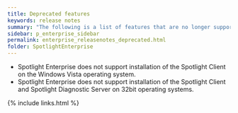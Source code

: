 ```yaml
---
title: Deprecated features
keywords: release notes
summary: "The following is a list of features that are no longer supported starting with Spotlight Enterprise 12."
sidebar: p_enterprise_sidebar
permalink: enterprise_releasenotes_deprecated.html
folder: SpotlightEnterprise
---
```



* Spotlight Enterprise does not support installation of the Spotlight Client on the Windows Vista operating system.
* Spotlight Enterprise does not support installation of the Spotlight Client and Spotlight Diagnostic Server on 32bit operating systems.

{% include links.html %}
